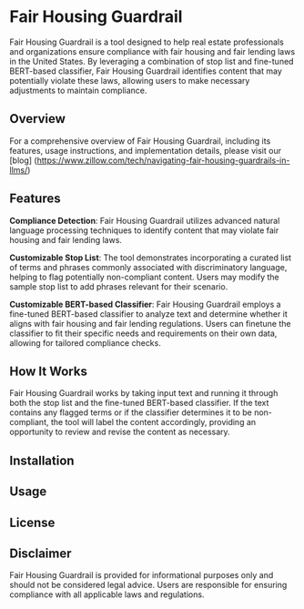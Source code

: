 # Fair Housing Guardrail
Fair Housing Guardrail is a tool designed to help real estate professionals and organizations ensure compliance with fair housing and fair lending laws in the United States. By leveraging a combination of stop list and fine-tuned BERT-based classifier, Fair Housing Guardrail identifies content that may potentially violate these laws, allowing users to make necessary adjustments to maintain compliance.

## Overview
For a comprehensive overview of Fair Housing Guardrail, including its features, usage instructions, and implementation details, please visit our [blog] (https://www.zillow.com/tech/navigating-fair-housing-guardrails-in-llms/) 

## Features
**Compliance Detection**: Fair Housing Guardrail utilizes advanced natural language processing techniques to identify content that may violate fair housing and fair lending laws.

**Customizable Stop List**: The tool demonstrates incorporating a curated list of terms and phrases commonly associated with discriminatory language, helping to flag potentially non-compliant content. Users may modify the sample stop list to add phrases relevant for their scenario.

**Customizable BERT-based Classifier**: Fair Housing Guardrail employs a fine-tuned BERT-based classifier to analyze text and determine whether it aligns with fair housing and fair lending regulations. Users can finetune the classifier to fit their specific needs and requirements on their own data, allowing for tailored compliance checks.

## How It Works
Fair Housing Guardrail works by taking input text and running it through both the stop list and the fine-tuned BERT-based classifier. If the text contains any flagged terms or if the classifier determines it to be non-compliant, the tool will label the content accordingly, providing an opportunity to review and revise the content as necessary.
 
## Installation
 
## Usage
 
## License
 
## Disclaimer
Fair Housing Guardrail is provided for informational purposes only and should not be considered legal advice. Users are responsible for ensuring compliance with all applicable laws and regulations.